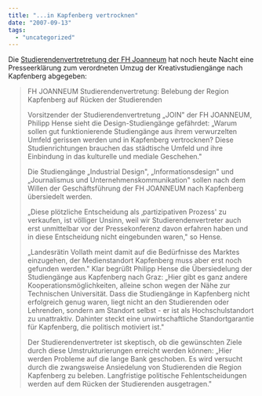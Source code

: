 ```yaml
---
title: "...in Kapfenberg vertrocknen"
date: "2007-09-13"
tags: 
  - "uncategorized"
---
```


Die [Studierendenvertretretung der FH Joanneum](http://www.fh-joanneum.at/aw/home/Die_FH/~eym/JOIN/?lan=de "JOIN") hat noch heute Nacht eine Presseerklärung zum verordneten Umzug der Kreativstudiengänge nach Kapfenberg abgegeben:

> FH JOANNEUM Studierendenvertretung: Belebung der Region Kapfenberg auf Rücken der Studierenden
> 
> Vorsitzender der Studierendenvertretung „JOIN" der FH JOANNEUM, Philipp Hense sieht die Design-Studiengänge gefährdet: „Warum sollen gut funktionierende Studiengänge aus ihrem verwurzelten Umfeld gerissen werden und in Kapfenberg vertrocknen? Diese Studienrichtungen brauchen das städtische Umfeld und ihre Einbindung in das kulturelle und mediale Geschehen."
> 
> Die Studiengänge „Industrial Design", „Informationsdesign" und „Journalismus und Unternehmenskommunikation" sollen nach dem Willen der Geschäftsführung der FH JOANNEUM nach Kapfenberg übersiedelt werden.
> 
> „Diese plötzliche Entscheidung als ‚partizipativen Prozess' zu verkaufen, ist völliger Unsinn, weil wir Studierendenvertreter auch erst unmittelbar vor der Pressekonferenz davon erfahren haben und in diese Entscheidung nicht eingebunden waren," so Hense.
> 
> „Landesrätin Vollath meint damit auf die Bedürfnisse des Marktes einzugehen, der Medienstandort Kapfenberg muss aber erst noch gefunden werden." Klar begrüßt Philipp Hense die Übersiedelung der Studiengänge aus Kapfenberg nach Graz: „Hier gibt es ganz andere Kooperationsmöglichkeiten, alleine schon wegen der Nähe zur Technischen Universität. Dass die Studiengänge in Kapfenberg nicht erfolgreich genug waren, liegt nicht an den Studierenden oder Lehrenden, sondern am Standort selbst - er ist als Hochschulstandort zu unattraktiv. Dahinter steckt eine unwirtschaftliche Standortgarantie für Kapfenberg, die politisch motiviert ist."
> 
> Der Studierendenvertreter ist skeptisch, ob die gewünschten Ziele durch diese Umstrukturierungen erreicht werden können: „Hier werden Probleme auf die lange Bank geschoben. Es wird versucht durch die zwangsweise Ansiedelung von Studierenden die Region Kapfenberg zu beleben. Langfristige politische Fehlentscheidungen werden auf dem Rücken der Studierenden ausgetragen."
